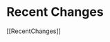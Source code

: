 <!-- Name: RecentChanges -->
<!-- Version: 1 -->
<!-- Last-Modified: 2006/12/11 18:32:26 -->
<!-- Author: trac -->
# Recent Changes

[[RecentChanges]]
